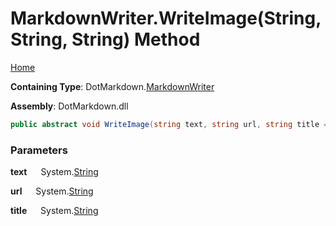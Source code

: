 # MarkdownWriter\.WriteImage\(String, String, String\) Method

[Home](../../../README.md)

**Containing Type**: DotMarkdown\.[MarkdownWriter](../README.md)

**Assembly**: DotMarkdown\.dll

```csharp
public abstract void WriteImage(string text, string url, string title = null)
```

### Parameters

**text** &emsp; System\.[String](https://docs.microsoft.com/en-us/dotnet/api/system.string)

**url** &emsp; System\.[String](https://docs.microsoft.com/en-us/dotnet/api/system.string)

**title** &emsp; System\.[String](https://docs.microsoft.com/en-us/dotnet/api/system.string)